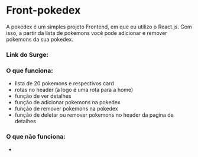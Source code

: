 # Front-pokedex

A pokedex é um simples projeto Frontend, em que eu utilizo o React.js. Com isso, a partir da lista de pokemons você pode adicionar e remover pokemons da sua pokedex.

### Link do Surge:


### O que funciona:
- lista de 20 pokemons e respectivos card
- rotas no header (a logo é uma rota para a home)
- função de ver detalhes
- função de adicionar pokemons na pokedex
- função de remover pokemons na pokedex
- função de deletar ou remover pokemons no header da pagina de detalhes

### O que não funciona: 
- 

